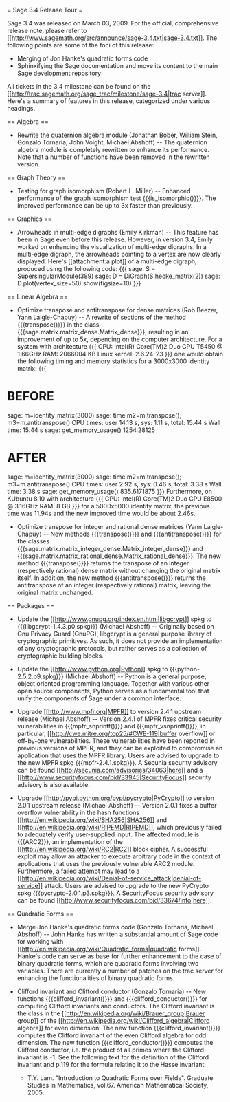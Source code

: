 = Sage 3.4 Release Tour =

Sage 3.4 was released on March 03, 2009. For the official, comprehensive release note, please refer to [[http://www.sagemath.org/src/announce/sage-3.4.txt|sage-3.4.txt]]. The following points are some of the foci of this release:

 * Merging of Jon Hanke's quadratic forms code
 * Sphinxifying the Sage documentation and move its content to the main Sage development repository

All tickets in the 3.4 milestone can be found on the [[http://trac.sagemath.org/sage_trac/milestone/sage-3.4|trac server]]. Here's a summary of features in this release, categorized under various headings.


== Algebra ==


 * Rewrite the quaternion algebra module (Jonathan Bober, William Stein, Gonzalo Tornaria, John Voight, Michael Abshoff) -- The quaternion algebra module is completely rewritten to enhance its performance. Note that a number of functions have been removed in the rewritten version.


== Graph Theory ==


 * Testing for graph isomorphism (Robert L. Miller) -- Enhanced performance of the graph isomorphism test {{{is_isomorphic()}}}. The improved performance can be up to 3x faster than previously.


== Graphics ==


 * Arrowheads in multi-edge digraphs (Emily Kirkman) -- This feature has been in Sage even before this release. However, in version 3.4, Emily worked on enhancing the visualization of multi-edge digraphs. In a multi-edge digraph, the arrowheads pointing to a vertex are now clearly displayed. Here's [[attachment:a plot]] of a multi-edge digraph, produced using the following code:
 {{{
sage: S = SupersingularModule(389)
sage: D = DiGraph(S.hecke_matrix(2))
sage: D.plot(vertex_size=50).show(figsize=10)
 }}}


== Linear Algebra ==


 * Optimize transpose and antitranspose for dense matrices (Rob Beezer, Yann Laigle-Chapuy) -- A rewrite of sections of the method {{{transpose()}}} in the class {{{sage.matrix.matrix_dense.Matrix_dense}}}, resulting in an improvement of up to 5x, depending on the computer architecture. For a system with architecture
 {{{
CPU: Intel(R) Core(TM)2 Duo CPU T5450  @ 1.66GHz
RAM: 2066004 KB
Linux kernel: 2.6.24-23
 }}}
 one would obtain the following timing and memory statistics for a 3000x3000 identity matrix:
 {{{
# BEFORE
sage: m=identity_matrix(3000)
sage: time m2=m.transpose(); m3=m.antitranspose()
CPU times: user 14.13 s, sys: 1.11 s, total: 15.44 s
Wall time: 15.44 s
sage: get_memory_usage()
1254.28125

# AFTER
sage: m=identity_matrix(3000)
sage: time m2=m.transpose(); m3=m.antitranspose()
CPU times: user 2.92 s, sys: 0.46 s, total: 3.38 s
Wall time: 3.38 s
sage: get_memory_usage()
835.6171875
 }}}
 Furthermore, on KUbuntu 8.10 with architecture
 {{{
CPU: Intel(R) Core(TM)2 Duo CPU E8500 @ 3.16GHz
RAM: 8 GB
 }}}
 for a 5000x5000 identity matrix, the previous time was 11.94s and the new improved time would be about 2.46s.


 * Optimize transpose for integer and rational dense matrices (Yann Laigle-Chapuy) -- New methods {{{transpose()}}} and {{{antitranspose()}}} for the classes {{{sage.matrix.matrix_integer_dense.Matrix_integer_dense}}} and {{{sage.matrix.matrix_rational_dense.Matrix_rational_dense}}}. The new method {{{transpose()}}} returns the transpose of an integer (respectively rational) dense matrix without changing the original matrix itself. In addition, the new method {{{antitranspose()}}} returns the antitranspose of an integer (respectively rational) matrix, leaving the original matrix unchanged.


== Packages ==


 * Update the [[http://www.gnupg.org/index.en.html|libgcrypt]] spkg to {{{libgcrypt-1.4.3.p0.spkg}}} (Michael Abshoff) -- Originally based on Gnu Privacy Guard (GnuPG), libgcrypt is a general purpose library of cryptographic primitives. As such, it does not provide an implementation of any cryptographic protocols, but rather serves as a collection of cryptographic building blocks.


 * Update the [[http://www.python.org|Python]] spkg to {{{python-2.5.2.p9.spkg}}} (Michael Abshoff) -- Python is a general purpose, object oriented programming language. Together with various other open source components, Python serves as a fundamental tool that unify the components of Sage under a common interface.


 * Upgrade [[http://www.mpfr.org|MPFR]] to version 2.4.1 upstream release (Michael Abshoff) -- Version 2.4.1 of MPFR fixes critical security vulnerabilities in {{{mpfr_snprintf()}}} and {{{mpfr_vsnprintf()}}}, in particular, [[http://cwe.mitre.org/top25/#CWE-119|buffer overflow]] or off-by-one vulnerabilities. These vulnerabilities have been reported in previous versions of MPFR, and they can be exploited to compromise an application that uses the MPFR library. Users are advised to upgrade to the new MPFR spkg {{{mpfr-2.4.1.spkg}}}. A Secunia security advisory can be found [[http://secunia.com/advisories/34063|here]] and a [[http://www.securityfocus.com/bid/33945|SecurityFocus]] security advisory is also available.


 * Upgrade [[http://pypi.python.org/pypi/pycrypto|PyCrypto]] to version 2.0.1 upstream release (Michael Abshoff) -- Version 2.0.1 fixes a buffer overflow vulnerability in the hash functions [[http://en.wikipedia.org/wiki/SHA256|SHA256]] and [[http://en.wikipedia.org/wiki/RIPEMD|RIPEMD]], which previously failed to adequately verify user-supplied input. The affected module is {{{ARC2}}}, an implementation of the [[http://en.wikipedia.org/wiki/RC2|RC2]] block cipher. A successful exploit may allow an attacker to execute arbitrary code in the context of applications that uses the previously vulnerable ARC2 module. Furthermore, a failed attempt may lead to a [[http://en.wikipedia.org/wiki/Denial-of-service_attack|denial-of-service]] attack. Users are advised to upgrade to the new PyCrypto spkg {{{pycrypto-2.0.1.p3.spkg}}}. A SecurityFocus security advisory can be found [[http://www.securityfocus.com/bid/33674/info|here]].


== Quadratic Forms ==


 * Merge Jon Hanke's quadratic forms code (Gonzalo Tornaria, Michael Abshoff) -- John Hanke has written a substantial amount of Sage code for working with [[http://en.wikipedia.org/wiki/Quadratic_forms|quadratic forms]]. Hanke's code can serve as base for further enhancement to the case of binary quadratic forms, which are quadratic forms involving two variables. There are currently a number of patches on the trac server for enhancing the functionalities of binary quadratic forms.


 * Clifford invariant and Clifford conductor (Gonzalo Tornaria) -- New functions {{{clifford_invariant()}}} and {{{clifford_conductor()}}} for computing Clifford invariants and conductors. The Clifford invariant is the class in the [[http://en.wikipedia.org/wiki/Brauer_group|Brauer group]] of the [[http://en.wikipedia.org/wiki/Clifford_algebra|Clifford algebra]] for even dimension. The new function {{{clifford_invariant()}}} computes the Clifford invariant of the even Clifford algebra for odd dimension. The new function {{{clifford_conductor()}}} computes the Clifford conductor, i.e. the product of all primes where the Clifford invariant is -1. See the following text for the definition of the Clifford invariant and p.119 for the formula relating it to the Hasse invariant:
   * T.Y. Lam. "Introduction to Quadratic Forms over Fields". Graduate Studies in Mathematics, vol.67. American Mathematical Society, 2005.
